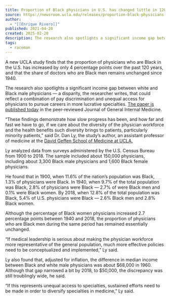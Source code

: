 ```yaml
---
title: Proportion of Black physicians in U.S. has changed little in 120 years, UCLA research finds
source: https://newsroom.ucla.edu/releases/proportion-black-physicians-little-change
author:
  - "[[Enrique Rivero]]"
published: 2021-04-20
created: 2025-02-20
description: The research also spotlights a significant income gap between white and Black male doctors.
tags:
  - raceman
---
```

A new UCLA study finds that the proportion of physicians who are Black in the U.S. has increased by only 4 percentage points over the past 120 years, and that the share of doctors who are Black men remains unchanged since 1940.

The research also spotlights a significant income gap between white and Black male physicians — a disparity, the researcher writes, that could reflect a combination of pay discrimination and unequal access for physicians to pursue careers in more lucrative specialties. [The paper is published today](https://link.springer.com/article/10.1007/s11606-021-06745-1) in the peer-reviewed Journal of General Internal Medicine.

“These findings demonstrate how slow progress has been, and how far and fast we have to go, if we care about the diversity of the physician workforce and the health benefits such diversity brings to patients, particularly minority patients,” said Dr. Dan Ly, the study’s author, an assistant professor of medicine at the [David Geffen School of Medicine at UCLA.](https://medschool.ucla.edu/)

Ly analyzed data from surveys administered by the U.S. Census Bureau from 1900 to 2018. The sample included about 150,000 physicians, including about 3,300 Black male physicians and 1,600 Black female physicians.

He found that in 1900, when 11.6% of the nation’s population was Black, 1.3% of physicians were Black. In 1940, when 9.7% of the total population was Black, 2.8% of physicians were Black — 2.7% of were Black men and 0.1% were Black women. By 2018, when 12.8% of the total population was Black, 5.4% of U.S. physicians were Black — 2.6% Black men and 2.8% Black women.

Although the percentage of Black women physicians increased 2.7 percentage points between 1940 and 2018, the proportion of physicians who are Black men during the same period has remained essentially unchanged.

“If medical leadership is serious about making the physician workforce more representative of the general population, much more effective policies need to be conceptualized and implemented,” Ly said.

Ly also found that, adjusted for inflation, the difference in median income between Black and white male physicians was about $68,000 in 1960. Although that gap narrowed a bit by 2018, to $50,000, the discrepancy was still troublingly wide, he said.

“If this represents unequal access to specialties, sustained efforts need to be made in order to diversify specialties in medicine,” Ly said.